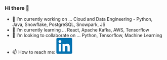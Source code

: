 ### Hi there 👋


- 🔭 I’m currently working on ... Cloud and Data Engineering - Python, Java, Snowflake, PostgreSQL, Snowpark, JS
- 🌱 I’m currently learning ... React, Apache Kafka, AWS, Tensorflow
- 👯 I’m looking to collaborate on ... Python, Tensorflow, Machine Learning
- 📫 How to reach me: [![LinkedIn](https://github.com/Mitra-babu/Mitra-babu/blob/main/800px-LinkedIn_logo_initials.jpg)](https://www.linkedin.com/in/dipankar-mitra-1996-aug/)


